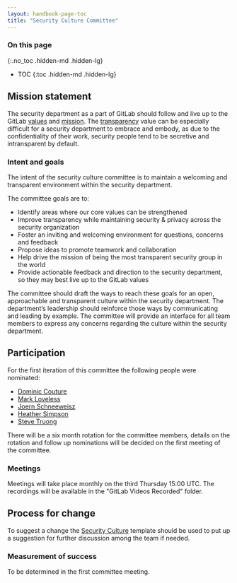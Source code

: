 ```yaml
---
layout: handbook-page-toc
title: "Security Culture Committee"
---
```


### On this page
{:.no_toc .hidden-md .hidden-lg}

- TOC
{:toc .hidden-md .hidden-lg}

## Mission statement

The security department as a part of GitLab should follow and live up to the GitLab [values](/handbook/values/) and [mission](/company/strategy/#mission).
The [transparency](/handbook/values/#transparency) value can be especially difficult for a security department to embrace and embody, as due to the confidentiality of their work, security people tend to be secretive and intransparent by default.

### Intent and goals

The intent of the security culture committee is to maintain a welcoming and transparent environment within the security department.

The committee goals are to:
* Identify areas where our core values can be strengthened
* Improve transparency while maintaining security & privacy across the security organization
* Foster an inviting and welcoming environment for questions, concerns and feedback
* Propose ideas to promote teamwork and collaboration
* Help drive the mission of being the most transparent security group in the world
* Provide actionable feedback and direction to the security department, so they may best live up to the GitLab values

The committee should draft the ways to reach these goals for an open, approachable and transparent culture within the security department. The department’s leadership should reinforce those ways by communicating and leading by example. The committee will provide an interface for all team members to express any concerns regarding the culture within the security department.

## Participation

For the first iteration of this committee the following people were nominated:

* [Dominic Couture](https://gitlab.com/dcouture)
* [Mark Loveless](https://gitlab.com/mloveless)
* [Joern Schneeweisz](https://gitlab.com/joernchen)
* [Heather Simpson](https://gitlab.com/heather)
* [Steve Truong](https://gitlab.com/sttruong)

There will be a six month rotation for the committee members, details on the rotation and follow up nominations will be decided on the first meeting of the committee.

### Meetings

Meetings will take place monthly on the third Thursday 15:00 UTC. The recordings will be available in the "GitLab Videos Recorded" folder.

## Process for change

To suggest a change the [Security Culture](https://gitlab.com/gitlab-com/gl-security/security-department-meta/-/issues/new?issuable_template=Security%20Culture) template should be used to put up a suggestion for further discussion among the team if needed.

### Measurement of success

To be determined in the first committee meeting.
